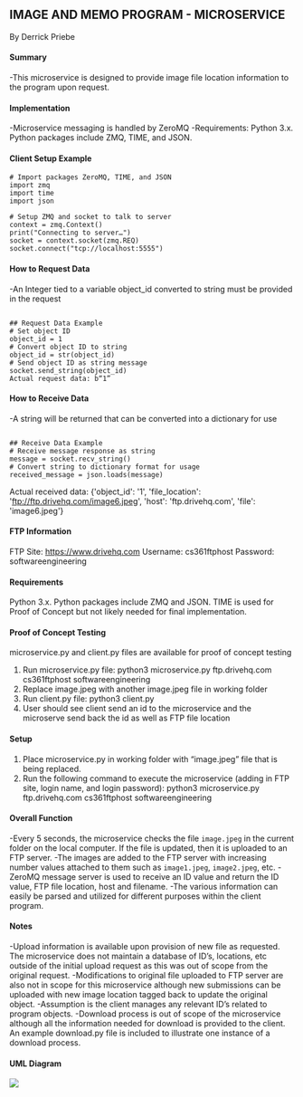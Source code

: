 ## IMAGE AND MEMO PROGRAM - MICROSERVICE
By Derrick Priebe


#### Summary
-This microservice is designed to provide image file location information to the program upon request.

#### Implementation
-Microservice messaging is handled by ZeroMQ
-Requirements: Python 3.x. Python packages include ZMQ, TIME, and JSON.

#### Client Setup Example
```
# Import packages ZeroMQ, TIME, and JSON
import zmq
import time
import json

# Setup ZMQ and socket to talk to server
context = zmq.Context()
print("Connecting to server…")
socket = context.socket(zmq.REQ)
socket.connect("tcp://localhost:5555")
```

#### How to Request Data
-An Integer tied to a variable object_id converted to string must be provided in the request

<code>
## Request Data Example
# Set object ID
object_id = 1
# Convert object ID to string
object_id = str(object_id)
# Send object ID as string message
socket.send_string(object_id)
Actual request data: b“1”
</code>

#### How to Receive Data
-A string will be returned that can be converted into a dictionary for use

<code>
## Receive Data Example
# Receive message response as string
message = socket.recv_string()
# Convert string to dictionary format for usage
received_message = json.loads(message)
</code>

Actual received data: {'object_id': '1', 'file_location': 'ftp://ftp.drivehq.com/image6.jpeg', 'host': 'ftp.drivehq.com', 'file': 'image6.jpeg'}


#### FTP Information
FTP Site: https://www.drivehq.com
Username: cs361ftphost
Password: softwareengineering


#### Requirements
Python 3.x. Python packages include ZMQ and JSON. TIME is used for Proof of Concept but not likely needed for final implementation.


#### Proof of Concept Testing
microservice.py and client.py files are available for proof of concept testing
1) Run microservice.py file:
        python3 microservice.py ftp.drivehq.com cs361ftphost softwareengineering
2) Replace image.jpeg with another image.jpeg file in working folder
3) Run client.py file:
        python3 client.py
4) User should see client send an id to the microservice and the microserve send back the id as well as FTP file location


#### Setup
1) Place microservice.py in working folder with “image.jpeg” file that is being replaced.
2) Run the following command to execute the microservice (adding in FTP site, login name, and login password):
python3 microservice.py ftp.drivehq.com cs361ftphost softwareengineering


#### Overall Function
-Every 5 seconds, the microservice checks the file `image.jpeg` in the current folder on the local computer. If the file is updated, then it is uploaded to an FTP server. 
-The images are added to the FTP server with increasing number values attached to them such as `image1.jpeg`, `image2.jpeg`, etc.
-ZeroMQ message server is used to receive an ID value and return the ID value, FTP file location, host and filename. 
-The various information can easily be parsed and utilized for different purposes within the client program.


#### Notes
-Upload information is available upon provision of new file as requested. The microservice does not maintain a database of ID’s, locations, etc outside of the initial upload request as this was out of scope from the original request.
-Modifications to original file uploaded to FTP server are also not in scope for this microservice although new submissions can be uploaded with new image location tagged back to update the original object.
-Assumption is the client manages any relevant ID’s related to program objects.
-Download process is out of scope of the microservice although all the information needed for download is provided to the client. An example download.py file is included to illustrate one instance of a download process.

#### UML Diagram
![](UML_diagram.png)
